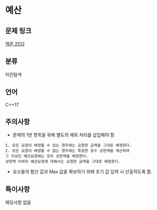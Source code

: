 # 예산
## 문제 링크
[백준 2512](https://www.acmicpc.net/problem/2512)
## 분류
이진탐색
## 언어
C++17
## 주의사항
* 문제의 1번 항목을 위해 별도의 예외 처리를 삽입해야 함
```
1. 모든 요청이 배정될 수 있는 경우에는 요청한 금액을 그대로 배정한다.   
2. 모든 요청이 배정될 수 없는 경우에는 특정한 정수 상한액을 계산하여   
그 이상인 예산요청에는 모두 상한액을 배정한다.   
상한액 이하의 예산요청에 대해서는 요청한 금액을 그대로 배정한다. 
```
* 요소들의 합산 값과 Max 값을 확보하기 위해 초기 값 입력 시 산출하도록 함.
## 특이사항
해당사항 없음
